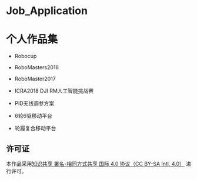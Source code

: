 # Job_Application

# 个人作品集
* Robocup

* RoboMasters2016

* RoboMaster2017

* ICRA2018 DJI RM人工智能挑战赛

* PID无线调参方案

* 6轮6驱移动平台

* 轮履复合移动平台

## 许可证

本作品采用[知识共享 署名-相同方式共享 国际 4.0 协议（CC BY-SA Intl. 4.0）](http://creativecommons.org/licenses/by-sa/4.0/) 进行许可。


